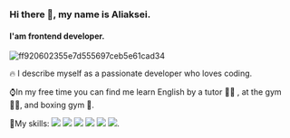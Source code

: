 ### Hi there 👋, my name is Aliaksei.
#### I'am  frontend developer. 
![ff920602355e7d555697ceb5e61cad34]([https://public.nftstatic.com/static/nft/zipped/c851e36b65bc4997866c284df6666f3c_zipped.gif](http://gif.gy/post/190618572377))

🔥 I describe myself as a passionate developer who loves coding.

⌚In my free time you can find me learn English by a tutor 👨‍🎓 , at the gym 🏋️‍♂️, and boxing gym 🥊.

💼My skills:  ![](https://img.shields.io/badge/Code-HTML5-informational?style=flat&logo=ionic&logoColor=white&color=4AB197) ![](https://img.shields.io/badge/Style-SCSS-informational?style=flat&logo=css3&logoColor=white&color=4AB197) ![](https://img.shields.io/badge/Code-JavaScript-informational?style=flat&logo=JavaScript&logoColor=white&color=4AB197) ![](https://img.shields.io/badge/Code-jQuery-informational?style=flat&logo=ionic&logoColor=white&color=4AB197) ![](https://img.shields.io/badge/Code-Bootstrap5-informational?style=flat&logo=ionic&logoColor=white&color=4AB197) ![](https://img.shields.io/badge/Code-Gulp-informational?style=flat&logo=ionic&logoColor=white&color=4AB197).

